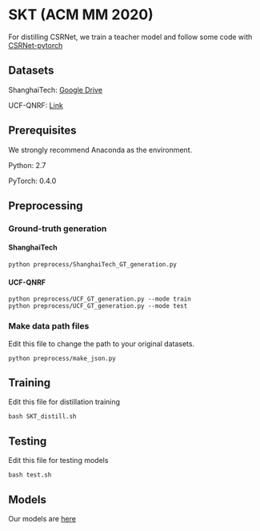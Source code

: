 # SKT (ACM MM 2020)

For distilling CSRNet, we train a teacher model and follow some code with [CSRNet-pytorch](https://github.com/leeyeehoo/CSRNet-pytorch)

## Datasets
ShanghaiTech: [Google Drive](https://drive.google.com/open?id=16dhJn7k4FWVwByRsQAEpl9lwjuV03jVI)

UCF-QNRF: [Link](https://www.crcv.ucf.edu/data/ucf-qnrf/)

## Prerequisites
We strongly recommend Anaconda as the environment.

Python: 2.7

PyTorch: 0.4.0

## Preprocessing

### Ground-truth generation

#### ShanghaiTech
```
python preprocess/ShanghaiTech_GT_generation.py
```
#### UCF-QNRF

```
python preprocess/UCF_GT_generation.py --mode train
python preprocess/UCF_GT_generation.py --mode test
```

### Make data path files

Edit this file to change the path to your original datasets.

```
python preprocess/make_json.py
```


## Training

Edit this file for distillation training

```
bash SKT_distill.sh
```

## Testing

Edit this file for testing models
```
bash test.sh
```

## Models
Our models are [here](https://drive.google.com/drive/folders/17oxen8sNHtumcFL8hu9Z0Owuc6dWD8zV?usp=sharing)

